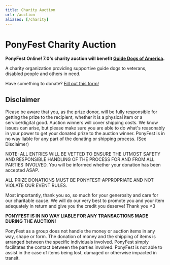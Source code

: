 ```yaml
---
title: Charity Auction
url: /auction
aliases: [/charity]
---
```


# PonyFest Charity Auction

<div class="text-box" style="text-align: left">

**PonyFest Online! 7.0's charity auction will benefit [Guide Dogs of America](https://www.guidedogsofamerica.org).**

A charity organization providing supportive guide dogs to veterans, disabled people and others in need.

Have something to donate? [Fill out this form!](https://forms.gle/HZuN8nP2bsZDGfdF9)

## Disclaimer
Please be aware that you, as the prize donor, will be fully responsible for getting the prize to the recipient, whether it is a physical item or a service/digital good. Auction winners will cover shipping costs. We know issues can arise, but please make sure you are able to do what's reasonably in your power to get your donated prize to the auction winner. PonyFest is in no way liable for any part of the donating or shipping process. (See Disclaimer)

NOTE: ALL ENTRIES WILL BE VETTED TO ENSURE THE UTMOST SAFETY AND RESPONSIBLE HANDLING OF THE PROCESS FOR AND FROM ALL PARTIES INVOLVED.
You will be informed whether your donation has been accepted ASAP.

ALL PRIZE DONATIONS MUST BE PONYFEST-APPROPRIATE AND NOT VIOLATE OUR EVENT RULES.

Most importantly, thank you so, so much for your generosity and care for our charitable cause. We will do our very best to promote you and your item adequately in return and give you the credit you deserve! Thank you <3

**PONYFEST IS IN NO WAY LIABLE FOR ANY TRANSACTIONS MADE DURING THE AUCTION!**

PonyFest as a group does not handle the money or auction items in any way, shape or form. The donation of money and the shipping of items is arranged between the specific individuals involved. PonyFest simply facilitates the contact between the parties involved. PonyFest is not able to assist in the case of items being lost, damaged or otherwise impacted in transit.

</div>